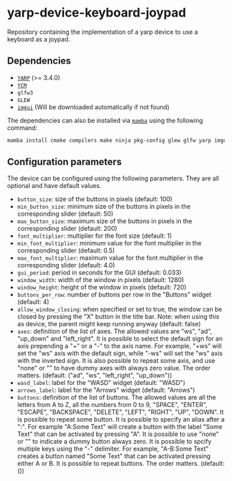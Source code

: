 # yarp-device-keyboard-joypad
Repository containing the implementation of a yarp device to use a keyboard as a joypad.

## Dependencies
- [``YARP``](https://github.com/robotology/yarp) (>= 3.4.0) 
- [``YCM``](https://github.com/robotology/ycm)
- ``glfw3``
- ``GLEW``
- [``imgui``](https://github.com/ocornut/imgui) (Will be downloaded automatically if not found)

The dependencies can also be installed via [``mamba``](https://github.com/mamba-org/mamba) using the following command:
```bash
mamba install cmake compilers make ninja pkg-config glew glfw yarp imgui
```

## Configuration parameters
The device can be configured using the following parameters. They are all optional and have default values.
- ``button_size``: size of the buttons in pixels (default: 100)
- ``min_button_size``: minimum size of the buttons in pixels in the corresponding slider (default: 50)
- ``max_button_size``: maximum size of the buttons in pixels in the corresponding slider (default: 200)
- ``font_multiplier``: multiplier for the font size (default: 1)
- ``min_font_multiplier``: minimum value for the font multiplier in the corresponding slider (default: 0.5)
- ``max_font_multiplier``: maximum value for the font multiplier in the corresponding slider (default: 4.0)
- ``gui_period``: period in seconds for the GUI (default: 0.033)
- ``window_width``: width of the window in pixels (default: 1280)
- ``window_height``: height of the window in pixels (default: 720)
- ``buttons_per_row``: number of buttons per row in the "Buttons" widget (default: 4)
- ``allow_window_closing``: when specified or set to true, the window can be closed by pressing the "X" button in the title bar. Note: when using this as device, the parent might keep running anyway (default: false)
- ``axes``: definition of the list of axes. The allowed values are "ws", "ad", "up_down" and "left_right". It is possible to select the default sign for an axis prepending a "+" or a "-" to the axis name. For example, "+ws" will set the "ws" axis with the default sign, while "-ws" will set the "ws" axis with the inverted sign. It is also possible to repeat some axis, and use "none" or "" to have dummy axes with always zero value. The order matters. (default: ("ad", "ws", "left_right", "up_down"))
- ``wasd_label``: label for the "WASD" widget (default: "WASD")
- ``arrows_label``: label for the "Arrows" widget (default: "Arrows")
- ``buttons``: definition of the list of buttons. The allowed values are all the letters from A to Z, all the numbers from 0 to 9, "SPACE", "ENTER", "ESCAPE", "BACKSPACE", "DELETE", "LEFT", "RIGHT", "UP", "DOWN". It is possible to repeat some button. It is possible to specify an alias after a ":". For example "A:Some Text" will create a button with the label "Some Text" that can be activated by pressing "A". It is possible to use "none" or "" to indicate a dummy button always zero. It is possible to spcify multiple keys using the "-" delimiter. For example, "A-B:Some Text" creates a button named "Some Text" that can be activated pressing either A or B. It is possible to repeat buttons. The order matters. (default: ())
